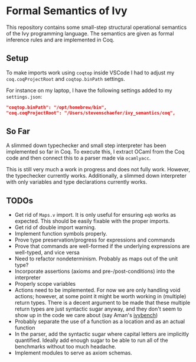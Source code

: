 # Formal Semantics of Ivy

This repository contains some small-step structural operational semantics of the Ivy programming language. The semantics are given as formal inference rules and are implemented in Coq.

## Setup
To make imports work using `coqtop` inside VSCode I had to adjust my `coq.coqProjectRoot` and `coqtop.binPath` settings.

For instance on my laptop, I have the following settings added to my `settings.json`:
```json
"coqtop.binPath": "/opt/homebrew/bin",
"coq.coqProjectRoot": "/Users/stevenschaefer/ivy_semantics/coq",
```

## So Far
A slimmed down typechecker and small step interpreter has been implemented so far in Coq. To execute this, I extract OCaml from the Coq code and then connect this to a parser made via `ocamlyacc`.

This is still very much a work in progress and does not fully work. However, the typechecker currently works. Additionally, a slimmed down interpreter with only variables and type declarations currently works.

## TODOs
- Get rid of `Maps.v` import. It is only useful for ensuring `eqb` works as expected. This should be easily fixable with the proper imports.
- Get rid of double import warning.
- Implement function symbols properly.
- Prove type preservation/progress for expressions and commands
- Prove that commands are well-formed if the underlying expressions are well-typed, and vice versa
- Need to refactor nondeterminism. Probably as maps out of the unit type?
- Incorporate assertions (axioms and pre-/post-conditions) into the interpreter
- Properly scope variables
- Actions need to be implemented. For now we are only handling void actions; however, at some point it might be worth working in (multiple) return types. There is a decent argument to be made that these multiple return types are just syntactic sugar anyway, and they don't seem to show up in the code we care about (say Aman's [ivybench](https://github.com/aman-goel/ivybench))
- Probably separate the use of a function as a location and as an actual function
- In the parser, add the syntactic sugar where capital letters are implicitly quantified. Ideally add enough sugar to be able to run all of the benchmarks without too much headache.
- Implement modules to serve as axiom schemas.

